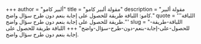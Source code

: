 +++
author = "ألبير كامو"
title = "مقولة ألبير كامو"
description = "مقولة ألبير كامو: اللباقة طريقة للحصول على إجابة بنعم دون طرح سؤال واضح."
quote = '''اللباقة طريقة للحصول على إجابة بنعم دون طرح سؤال واضح.''' 
slug = "اللباقة-طريقة-للحصول-على-إجابة-بنعم-دون-طرح-سؤال-واضح"
+++
اللباقة طريقة للحصول على إجابة بنعم دون طرح سؤال واضح.
